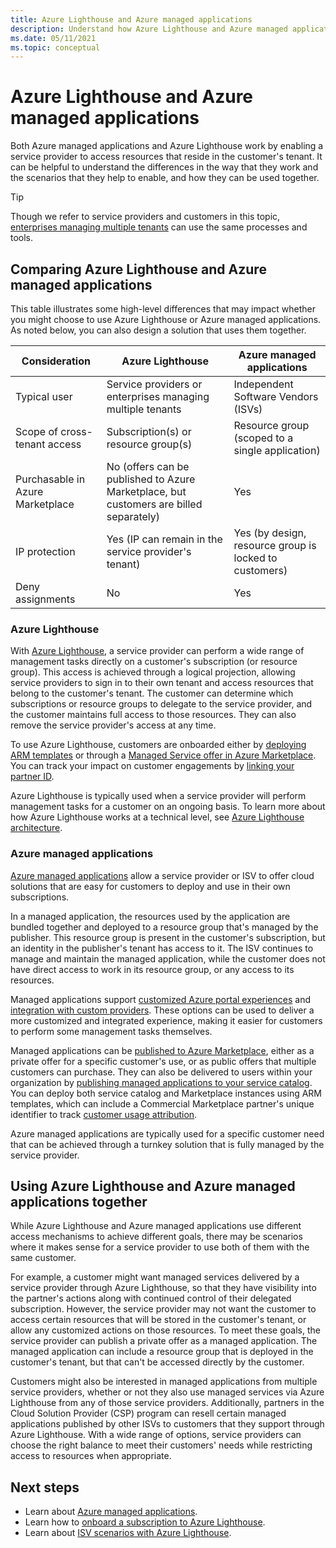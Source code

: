 ```yaml
---
title: Azure Lighthouse and Azure managed applications
description: Understand how Azure Lighthouse and Azure managed applications can be used together.
ms.date: 05/11/2021
ms.topic: conceptual
---
```


# Azure Lighthouse and Azure managed applications

Both Azure managed applications and Azure Lighthouse work by enabling a service provider to access resources that reside in the customer's tenant. It can be helpful to understand the differences in the way that they work and the scenarios that they help to enable, and how they can be used together.

> [!TIP]
> Though we refer to service providers and customers in this topic, [enterprises managing multiple tenants](enterprise.md) can use the same processes and tools.

## Comparing Azure Lighthouse and Azure managed applications

This table illustrates some high-level differences that may impact whether you might choose to use Azure Lighthouse or Azure managed applications. As noted below, you can also design a solution that uses them together.

|Consideration  |Azure Lighthouse  |Azure managed applications  |
|---------|---------|---------|
|Typical user     |Service providers or enterprises managing multiple tenants         |Independent Software Vendors (ISVs)         |
|Scope of cross-tenant access     |Subscription(s) or resource group(s)         |Resource group (scoped to a single application)         |
|Purchasable in Azure Marketplace     |No (offers can be published to Azure Marketplace, but customers are billed separately)        |Yes         |
|IP protection     |Yes (IP can remain in the service provider's tenant)        |Yes (by design, resource group is locked to customers)         |
|Deny assignments     |No         |Yes        |

### Azure Lighthouse

With [Azure Lighthouse](../overview.md), a service provider can perform a wide range of management tasks directly on a customer's subscription (or resource group). This access is achieved through a logical projection, allowing service providers to sign in to their own tenant and access resources that belong to the customer's tenant. The customer can determine which subscriptions or resource groups to delegate to the service provider, and the customer maintains full access to those resources. They can also remove the service provider's access at any time.

To use Azure Lighthouse, customers are onboarded either by [deploying ARM templates](../how-to/onboard-customer.md) or through a [Managed Service offer in Azure Marketplace](managed-services-offers.md). You can track your impact on customer engagements by [linking your partner ID](../how-to/partner-earned-credit.md).

Azure Lighthouse is typically used when a service provider will perform management tasks for a customer on an ongoing basis. To learn  more about how Azure Lighthouse works at a technical level, see [Azure Lighthouse architecture](architecture.md).

### Azure managed applications

[Azure managed applications](../../azure-resource-manager/managed-applications/overview.md) allow a service provider or ISV to offer cloud solutions that are easy for customers to deploy and use in their own subscriptions.

In a managed application, the resources used by the application are bundled together and deployed to a resource group that's managed by the publisher. This resource group is present in the customer's subscription, but an identity in the publisher's tenant has access to it. The ISV continues to manage and maintain the managed application, while the customer does not have direct access to work in its resource group, or any access to its resources.

Managed applications support [customized Azure portal experiences](../../azure-resource-manager/managed-applications/concepts-view-definition.md) and [integration with custom providers](../../azure-resource-manager/managed-applications/tutorial-create-managed-app-with-custom-provider.md). These options can be used to deliver a more customized and integrated experience, making it easier for customers to perform some management tasks themselves.

Managed applications can be [published to Azure Marketplace](../../marketplace/azure-app-offer-setup.md), either as a private offer for a specific customer's use, or as public offers that multiple customers can purchase. They can also be delivered to users within your organization by [publishing managed applications to your service catalog](../../azure-resource-manager/managed-applications/publish-service-catalog-app.md). You can deploy both service catalog and Marketplace instances using ARM templates, which can include a Commercial Marketplace partner's unique identifier to track [customer usage attribution](../../marketplace/azure-partner-customer-usage-attribution.md).

Azure managed applications are typically used for a specific customer need that can be achieved through a turnkey solution that is fully managed by the service provider.

## Using Azure Lighthouse and Azure managed applications together

While Azure Lighthouse and Azure managed applications use different access mechanisms to achieve different goals, there may be scenarios where it makes sense for a service provider to use both of them with the same customer.

For example, a customer might want managed services delivered by a service provider through Azure Lighthouse, so that they have visibility into the partner's actions along with continued control of their delegated subscription. However, the service provider may not want the customer to access certain resources that will be stored in the customer's tenant, or allow any customized actions on those resources. To meet these goals, the service provider can publish a private offer as a managed application. The managed application can include a resource group that is deployed in the customer's tenant, but that can't be accessed directly by the customer.

Customers might also be interested in managed applications from multiple service providers, whether or not they also use managed services via Azure Lighthouse from any of those service providers. Additionally, partners in the Cloud Solution Provider (CSP) program can resell certain managed applications published by other ISVs to customers that they support through Azure Lighthouse. With a wide range of options, service providers can choose the right balance to meet their customers' needs while restricting access to resources when appropriate.

## Next steps

- Learn about [Azure managed applications](../../azure-resource-manager/managed-applications/overview.md).
- Learn how to [onboard a subscription to Azure Lighthouse](../how-to/onboard-customer.md).
- Learn about [ISV scenarios with Azure Lighthouse](isv-scenarios.md).